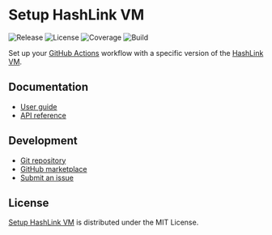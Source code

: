 # Setup HashLink VM
![Release](https://flat.badgen.net/badge/action/v1.2.2/blue) ![License](https://flat.badgen.net/badge/license/MIT/blue) ![Coverage](https://flat.badgen.net/coveralls/c/bitbucket/cedx/setup-hashlink) ![Build](https://badgen.net/github/checks/cedx/setup-hashlink)

Set up your [GitHub Actions](https://docs.github.com/en/actions) workflow with a specific version of the [HashLink VM](https://hashlink.haxe.org).

## Documentation
- [User guide](https://bitbucket.org/cedx/setup-hashlink/wiki)
- [API reference](https://cedx.github.io/setup-hashlink)

## Development
- [Git repository](https://bitbucket.org/cedx/setup-hashlink)
- [GitHub marketplace](https://github.com/marketplace/actions/setup-hashlink-vm)
- [Submit an issue](https://bitbucket.org/cedx/setup-hashlink/issues)

## License
[Setup HashLink VM](https://bitbucket.org/cedx/setup-hashlink) is distributed under the MIT License.
